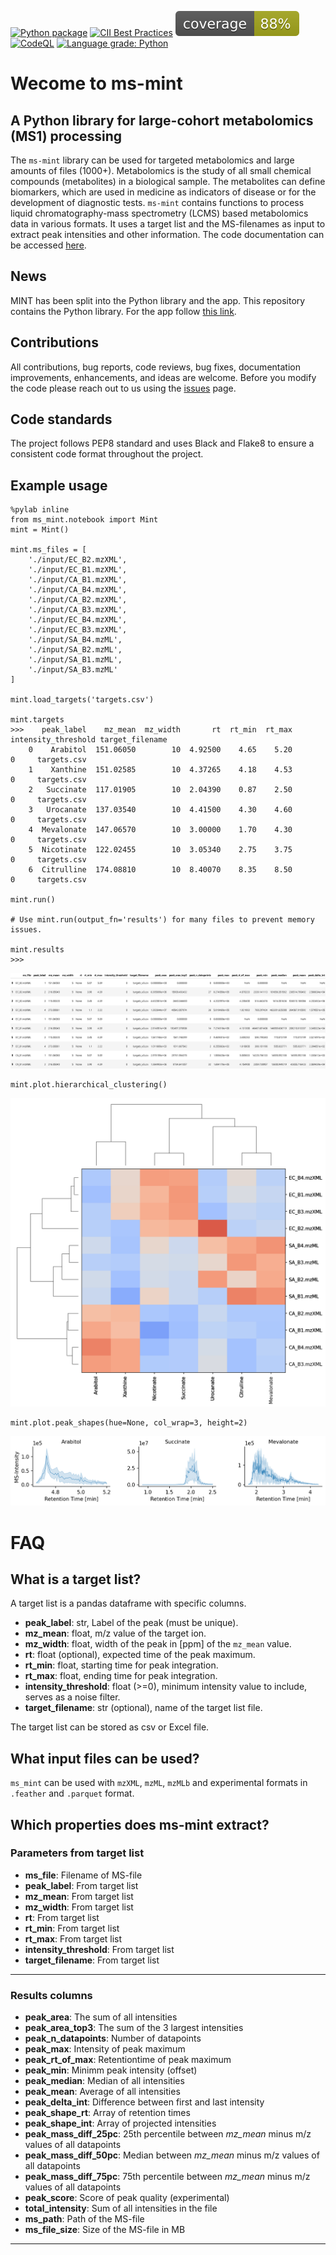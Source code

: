 [![Python package](https://github.com/lewisresearchgroup/ms-mint/actions/workflows/pythonpackage.yml/badge.svg)](https://github.com/sorenwacker/ms-mint/actions/workflows/pythonpackage.yml)
[![CII Best Practices](https://bestpractices.coreinfrastructure.org/projects/5178/badge)](https://bestpractices.coreinfrastructure.org/projects/5178)
![](https://github.com/LewisResearchGroup/ms-mint/blob/develop/images/coverage.svg)
[![CodeQL](https://github.com/lewisresearchgroup/ms-mint/actions/workflows/codeql-analysis.yml/badge.svg)](https://github.com/lewisresearchgroup/ms-mint/actions/workflows/codeql-analysis.yml)
[![Language grade: Python](https://img.shields.io/lgtm/grade/python/g/LewisResearchGroup/ms-mint.svg?logo=lgtm&logoWidth=18)](https://lgtm.com/projects/g/LewisResearchGroup/ms-mint/context:python)


# Wecome to ms-mint 

## A Python library for large-cohort metabolomics (MS1) processing

The `ms-mint` library can be used for targeted metabolomics and large amounts of files (1000+). Metabolomics is the study of all small chemical compounds (metabolites) in a biological sample. 
The metabolites can define biomarkers, which are used in medicine as indicators of disease or for the development of diagnostic tests. `ms-mint` contains functions to process liquid chromatography-mass spectrometry (LCMS) based metabolomics data in various formats. It uses a target list and the MS-filenames as input to extract peak intensities and other information. The code documentation can be accessed [here](https://lewisresearchgroup.github.io/ms-mint/).

## News

MINT has been split into the Python library and the app. This repository contains the Python library. For the app follow [this link](https://github.com/LewisResearchGroup/ms-mint-app).

## Contributions

All contributions, bug reports, code reviews, bug fixes, documentation improvements, enhancements, and ideas are welcome.
Before you modify the code please reach out to us using the [issues](https://github.com/LewisResearchGroup/ms-mint/issues) page.

## Code standards

The project follows PEP8 standard and uses Black and Flake8 to ensure a consistent code format throughout the project.


## Example usage

    %pylab inline
    from ms_mint.notebook import Mint
    mint = Mint()

    mint.ms_files = [
        './input/EC_B2.mzXML',
        './input/EC_B1.mzXML',
        './input/CA_B1.mzXML',
        './input/CA_B4.mzXML',
        './input/CA_B2.mzXML',
        './input/CA_B3.mzXML',
        './input/EC_B4.mzXML',
        './input/EC_B3.mzXML',
        './input/SA_B4.mzML',
        './input/SA_B2.mzML',
        './input/SA_B1.mzML',
        './input/SA_B3.mzML'
    ]

    mint.load_targets('targets.csv')
    
    mint.targets
    >>>    peak_label    mz_mean  mz_width       rt  rt_min  rt_max  intensity_threshold target_filename
        0    Arabitol  151.06050        10  4.92500    4.65    5.20                    0     targets.csv
        1    Xanthine  151.02585        10  4.37265    4.18    4.53                    0     targets.csv
        2   Succinate  117.01905        10  2.04390    0.87    2.50                    0     targets.csv
        3   Urocanate  137.03540        10  4.41500    4.30    4.60                    0     targets.csv
        4  Mevalonate  147.06570        10  3.00000    1.70    4.30                    0     targets.csv
        5  Nicotinate  122.02455        10  3.05340    2.75    3.75                    0     targets.csv
        6  Citrulline  174.08810        10  8.40070    8.35    8.50                    0     targets.csv

    mint.run()

    # Use mint.run(output_fn='results') for many files to prevent memory issues.

    mint.results
    >>>

![](https://github.com/LewisResearchGroup/ms-mint/blob/develop/images/results-example.png)


    mint.plot.hierarchical_clustering()

![](https://github.com/LewisResearchGroup/ms-mint/blob/develop/images/hierarchical-clustering.png)


    mint.plot.peak_shapes(hue=None, col_wrap=3, height=2)

![](https://github.com/LewisResearchGroup/ms-mint/blob/develop/images/peak-shapes.png)



# FAQ

## What is a target list?

A target list is a pandas dataframe with specific columns. 

- **peak_label**: str, Label of the peak (must be unique).
- **mz_mean**: float, m/z value of the target ion.
- **mz_width**: float, width of the peak in [ppm] of the `mz_mean` value.
- **rt**: float (optional), expected time of the peak maximum.
- **rt_min**: float, starting time for peak integration.
- **rt_max**: float, ending time for peak integration.
- **intensity_threshold**: float (>=0), minimum intensity value to include, serves as a noise filter.
- **target_filename**: str (optional), name of the target list file.

The target list can be stored as csv or Excel file. 

## What input files can be used?

`ms_mint` can be used with `mzXML`, `mzML`, `mzMLb` and experimental formats in `.feather` and `.parquet` format.

## Which properties does ms-mint extract?

### Parameters from target list
- **ms_file**: Filename of MS-file
- **peak_label**: From target list
- **mz_mean**: From target list
- **mz_width**: From target list
- **rt**: From target list
- **rt_min**: From target list
- **rt_max**: From target list
- **intensity_threshold**: From target list
- **target_filename**: From target list

---

### Results columns
- **peak_area**: The sum of all intensities
- **peak_area_top3**: The sum of the 3 largest intensities
- **peak_n_datapoints**: Number of datapoints
- **peak_max**: Intensity of peak maximum
- **peak_rt_of_max**: Retentiontime of peak maximum
- **peak_min**: Minimm peak intensity (offset)
- **peak_median**: Median of all intensities 
- **peak_mean**: Average of all intensities
- **peak_delta_int**: Difference between first and last intensity
- **peak_shape_rt**: Array of retention times
- **peak_shape_int**: Array of projected intensities
- **peak_mass_diff_25pc**: 25th percentile between *mz_mean* minus m/z values of all datapoints
- **peak_mass_diff_50pc**: Median between *mz_mean* minus m/z values of all datapoints
- **peak_mass_diff_75pc**: 75th percentile between *mz_mean* minus m/z values of all datapoints
- **peak_score**: Score of peak quality (experimental)
- **total_intensity**: Sum of all intensities in the file
- **ms_path**: Path of the MS-file
- **ms_file_size**: Size of the MS-file in MB
---
